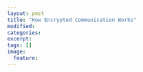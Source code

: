 ```yaml
---
layout: post
title: "How Encrypted Communication Works"
modified:
categories: 
excerpt:
tags: []
image:
  feature:
---
```


